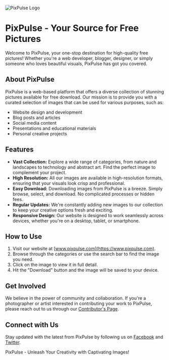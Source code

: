 ![PixPulse Logo](https://i.imgur.com/24eXrQl.png)

# PixPulse - Your Source for Free Pictures

Welcome to PixPulse, your one-stop destination for high-quality free pictures! Whether you're a web developer, blogger, designer, or simply someone who loves beautiful visuals, PixPulse has got you covered.

## About PixPulse

PixPulse is a web-based platform that offers a diverse collection of stunning pictures available for free download. Our mission is to provide you with a curated selection of images that can be used for various purposes, such as:

- Website design and development
- Blog posts and articles
- Social media content
- Presentations and educational materials
- Personal creative projects

## Features

- **Vast Collection:** Explore a wide range of categories, from nature and landscapes to technology and abstract art. Find the perfect image to complement your project.
- **High Resolution:** All our images are available in high-resolution formats, ensuring that your visuals look crisp and professional.
- **Easy Download:** Downloading images from PixPulse is a breeze. Simply browse, select, and download. No complicated processes or hidden fees.
- **Regular Updates:** We're constantly adding new images to our collection to keep your creative options fresh and exciting.
- **Responsive Design:** Our website is designed to work seamlessly across devices, whether you're on a desktop, tablet, or smartphone.

## How to Use

1. Visit our website at [www.pixpulse.com](https://www.pixpulse.com).
2. Browse through the categories or use the search bar to find the image you need.
3. Click on the image to view it in full detail.
4. Hit the "Download" button and the image will be saved to your device.

## Get Involved

We believe in the power of community and collaboration. If you're a photographer or artist interested in contributing your work to PixPulse, please reach out to us through our [Contributor's Page](https://www.pixpulse.com/contribute).

## Connect with Us

Stay updated with the latest from PixPulse by following us on [Facebook](https://www.facebook.com/PixPulse) and [Twitter](https://twitter.com/PixPulse).

PixPulse - Unleash Your Creativity with Captivating Images!
